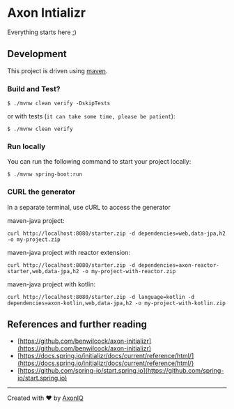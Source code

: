 # Axon Intializr

Everything starts here ;)

## Development

This project is driven using [maven].

### Build and Test?

```shell
$ ./mvnw clean verify -DskipTests
```
or with tests (`it can take some time, please be patient`):

```shell
$ ./mvnw clean verify
```

### Run locally

You can run the following command to start your project locally:

```shell
$ ./mvnw spring-boot:run
```

### CURL the generator

In a separate terminal, use cURL to access the generator

maven-java project:
```shell
curl http://localhost:8080/starter.zip -d dependencies=web,data-jpa,h2 -o my-project.zip
```

maven-java project with reactor extension:
```shell
curl http://localhost:8080/starter.zip -d dependencies=axon-reactor-starter,web,data-jpa,h2 -o my-project-with-reactor.zip
```

maven-java project with kotlin:
```shell
curl http://localhost:8080/starter.zip -d language=kotlin -d dependencies=axon-kotlin,web,data-jpa,h2 -o my-project-with-kotlin.zip
```

## References and further reading

- [https://github.com/benwilcock/axon-initializr](https://github.com/benwilcock/axon-initializr)
- [https://docs.spring.io/initializr/docs/current/reference/html/](https://docs.spring.io/initializr/docs/current/reference/html/)
- [https://github.com/spring-io/start.spring.io](https://github.com/spring-io/start.spring.io)

---
Created with :heart: by [AxonIQ](https://axoniq.io/)

[maven]: https://maven.apache.org/ (Maven)

